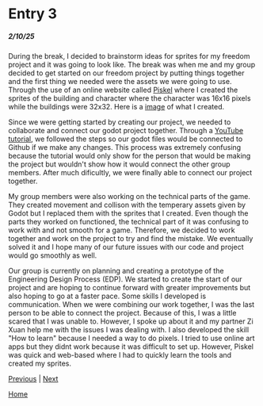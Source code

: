 # Entry 3
##### 2/10/25

During the break, I decided to brainstorm ideas for sprites for my freedom project and it was going to look like. The break was when me and my group decided to get started on our freedom project by putting things together and the first thing we needed were the assets we were going to use. Through the use of an online website called [Piskel](https://www.piskelapp.com/p/create/sprite) where I created the sprites of the building and character where the character was 16x16 pixels while the buildings were 32x32. Here is a [image](CharacterModel.png) of what I created. 

Since we were getting started by creating our project, we needed to collaborate and connect our godot project together. Through a [YouTube tutorial](https://www.youtube.com/watch?v=fZ-CJIYPFMI), we followed the steps so our godot files would be connected to Github if we make any changes. This process was extremely confusing because the tutorial would only show for the person that would be making the project but wouldn't show how it would connect the other group members. After much dificultly, we were finally able to connect our project together. 

My group members were also working on the technical parts of the game. They created movement and collison with the temperary assets given by Godot but I replaced them with the sprites that I created. Even though the parts they worked on functioned, the technical part of it was confusing to work with and not smooth for a game. Therefore, we decided to work together and work on the project to try and find the mistake. We eventually solved it and I hope many of our future issues with our code and project would go smoothly as well. 

Our group is currently on planning and creating a prototype of the Engineering Design Process (EDP). We started to create the start of our project and are hoping to continue forward with greater improvements but also hoping to go at a faster pace. Some skills I developed is communication. When we were combining our work together, I was the last person to be able to connect the project. Because of this, I was a little scared that I was unable to. However, I spoke up about it and my partner Zi Xuan help me with the issues I was dealing with. I also developed the skill "How to learn" because I needed a way to do pixels. I tried to use online art apps but they didnt work because it was difficult to set up. However, Piskel was quick and web-based where I had to quickly learn the tools and created my sprites. 


[Previous](entry02.md) | [Next](entry04.md)

[Home](../README.md)
